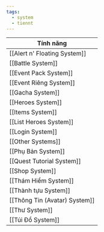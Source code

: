 ```yaml
---
tags:
  - system
  - tiennt
---
```


| Tính năng                     |
| ----------------------------- |
| [[Alert n' Floating System]]  |
| [[Battle System]]             |
| [[Event Pack System]]         |
| [[Event Riêng System]]        |
| [[Gacha System]]              |
| [[Heroes System]]             |
| [[Items System]]              |
| [[List Heroes System]]        |
| [[Login System]]              |
| [[Other Systems]]             |
| [[Phụ Bản System]]            |
| [[Quest Tutorial System]]     |
| [[Shop System]]               |
| [[Thám Hiểm System]]          |
| [[Thành tựu System]]          |
| [[Thông Tin (Avatar) System]] |
| [[Thư System]]                |
| [[Túi Đồ System]]             |
